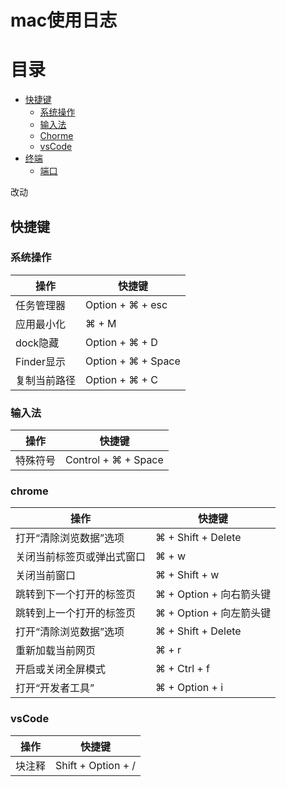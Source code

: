 # mac使用日志



# 目录

- [快捷键](#快捷键)
  - [系统操作](#系统操作)
  - [输入法](#输入法)
  - [Chorme](#chrome)
  - [vsCode](#vsCode)
- [终端](#终端)
  - [端口](#端口)




改动

## 快捷键

### 系统操作

| 操作       | 快捷键                |
| -------- | ------------------ |
| 任务管理器    | Option + ⌘  + esc  |
| 应用最小化    | ⌘ + M              |
| dock隐藏   | Option + ⌘ + D     |
| Finder显示 | Option + ⌘ + Space |
| 复制当前路径   | Option + ⌘ + C     |


### 输入法

| 操作   | 快捷键                 |
| ---- | ------------------- |
| 特殊符号 | Control + ⌘ + Space |

### chrome

| 操作            | 快捷键                |
| ------------- | ------------------ |
| 打开“清除浏览数据”选项  | ⌘ + Shift + Delete |
| 关闭当前标签页或弹出式窗口 | ⌘ + w              |
| 关闭当前窗口        | ⌘ + Shift + w      |
| 跳转到下一个打开的标签页  | ⌘ + Option + 向右箭头键 |
| 跳转到上一个打开的标签页  | ⌘ + Option + 向左箭头键 |
| 打开“清除浏览数据”选项  | ⌘ + Shift + Delete |
| 重新加载当前网页      | ⌘ + r              |
| 开启或关闭全屏模式     | ⌘ + Ctrl + f       |
| 打开“开发者工具”     | ⌘ + Option + i     |


### vsCode

| 操作   | 快捷键                |
| ---- | ------------------ |
| 块注释  | Shift + Option + / |






